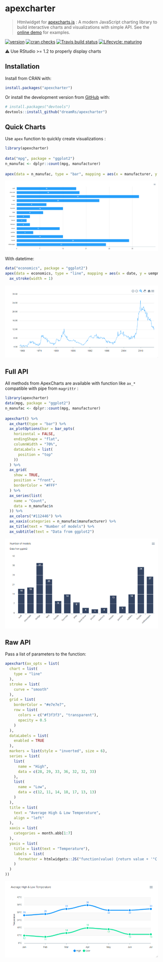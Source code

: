 # apexcharter

> Htmlwidget for [apexcharts.js](https://github.com/apexcharts/apexcharts.js) : A modern JavaScript charting library to build interactive charts and visualizations with simple API. See the [online demo](https://dreamrs.github.io/apexcharter) for examples.

<!-- badges: start -->
[![version](http://www.r-pkg.org/badges/version/apexcharter)](https://CRAN.R-project.org/package=apexcharter)
[![cran checks](https://cranchecks.info/badges/worst/apexcharter)](https://cranchecks.info/pkgs/apexcharter)
[![Travis build status](https://travis-ci.org/dreamRs/apexcharter.svg?branch=master)](https://travis-ci.org/dreamRs/apexcharter)
[![Lifecycle: maturing](https://img.shields.io/badge/lifecycle-maturing-blue.svg)](https://www.tidyverse.org/lifecycle/#maturing)
<!-- badges: end -->


:warning: Use RStudio >= 1.2 to properly display charts



## Installation

Install from CRAN with:

```r
install.packages("apexcharter")
```

Or install the development version from [GitHub](https://github.com/) with:

``` r
# install.packages("devtools")
devtools::install_github("dreamRs/apexcharter")
```



## Quick Charts

Use `apex` function to quickly create visualizations :


```r
library(apexcharter)

data("mpg", package = "ggplot2")
n_manufac <- dplyr::count(mpg, manufacturer)

apex(data = n_manufac, type = "bar", mapping = aes(x = manufacturer, y = n))
```
![](man/figures/apex-bar.png)


With datetime:

```r
data("economics", package = "ggplot2")
apex(data = economics, type = "line", mapping = aes(x = date, y = uempmed)) %>% 
  ax_stroke(width = 1)
```
![](man/figures/apex-line.png)


## Full API

All methods from ApexCharts are available with function like `ax_*` compatible with pipe from `magrittr` :

```r
library(apexcharter)
data(mpg, package = "ggplot2")
n_manufac <- dplyr::count(mpg, manufacturer)

apexchart() %>% 
  ax_chart(type = "bar") %>% 
  ax_plotOptions(bar = bar_opts(
    horizontal = FALSE,
    endingShape = "flat",
    columnWidth = "70%",
    dataLabels = list(
      position = "top"
    ))
  ) %>% 
  ax_grid(
    show = TRUE,
    position = "front",
    borderColor = "#FFF"
  ) %>% 
  ax_series(list(
    name = "Count",
    data = n_manufac$n
  )) %>% 
  ax_colors("#112446") %>% 
  ax_xaxis(categories = n_manufac$manufacturer) %>% 
  ax_title(text = "Number of models") %>% 
  ax_subtitle(text = "Data from ggplot2")
```

![](man/figures/apexcharter-full-bar.png)


## Raw API

Pass a list of parameters to the function:

``` r
apexchart(ax_opts = list(
  chart = list(
    type = "line"
  ),
  stroke = list(
    curve = "smooth"
  ),
  grid = list(
    borderColor = "#e7e7e7",
    row = list(
      colors = c("#f3f3f3", "transparent"),
      opacity = 0.5
    )
  ),
  dataLabels = list(
    enabled = TRUE
  ),
  markers = list(style = "inverted", size = 6),
  series = list(
    list(
      name = "High",
      data = c(28, 29, 33, 36, 32, 32, 33)
    ),
    list(
      name = "Low",
      data = c(12, 11, 14, 18, 17, 13, 13)
    )
  ),
  title = list(
    text = "Average High & Low Temperature",
    align = "left"
  ),
  xaxis = list(
    categories = month.abb[1:7]
  ),
  yaxis = list(
    title = list(text = "Temperature"),
    labels = list(
      formatter = htmlwidgets::JS("function(value) {return value + '°C';}")
    )
  )
))
```

![alt text](man/figures/raw-api.png)

